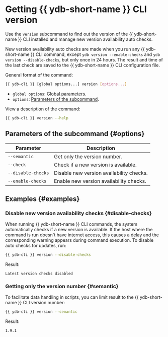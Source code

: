 # Getting {{ ydb-short-name }} CLI version

Use the `version` subcommand to find out the version of the {{ ydb-short-name }} CLI installed and manage new version availability auto checks.

New version availability auto checks are made when you run any {{ ydb-short-name }} CLI command, except `ydb version --enable-checks` and `ydb version --disable-checks`, but only once in 24 hours. The result and time of the last check are saved to the {{ ydb-short-name }} CLI configuration file.

General format of the command:

```bash
{{ ydb-cli }} [global options...] version [options...]
```

* `global options`: [Global parameters](commands/global-options.md).
* `options`: [Parameters of the subcommand](#options).

View a description of the command:

```bash
{{ ydb-cli }} version --help
```

## Parameters of the subcommand {#options}

| Parameter | Description |
| ---|--- |
| `--semantic` | Get only the version number. |
| `--check` | Check if a new version is available. |
| `--disable-checks` | Disable new version availability checks. |
| `--enable-checks` | Enable new version availability checks. |

## Examples {#examples}

### Disable new version availability checks {#disable-checks}

When running {{ ydb-short-name }} CLI commands, the system automatically checks if a new version is available. If the host where the command is run doesn't have internet access, this causes a delay and the corresponding warning appears during command execution. To disable auto checks for updates, run:

```bash
{{ ydb-cli }} version --disable-checks
```

Result:

```text
Latest version checks disabled
```

### Getting only the version number {#semantic}

To facilitate data handling in scripts, you can limit result to the {{ ydb-short-name }} CLI version number:

```bash
{{ ydb-cli }} version --semantic
```

Result:

```text
1.9.1
```
